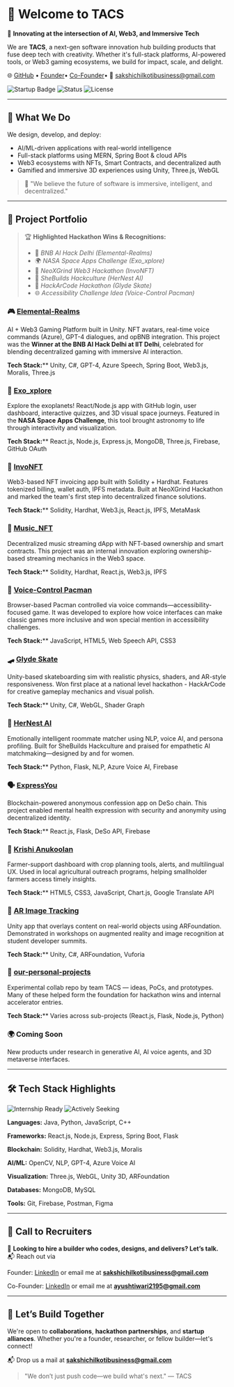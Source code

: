 # 🚀 Welcome to TACS 

🔧 **Innovating at the intersection of AI, Web3, and Immersive Tech**

We are **TACS**, a next-gen software innovation hub building products that fuse deep tech with creativity. Whether it's full-stack platforms, AI-powered tools, or Web3 gaming ecosystems, we build for impact, scale, and delight.

🌐 [GitHub](https://github.com/The-TACS) • [Founder](https://www.linkedin.com/in/sakshi-chilkoti-278252285/)• [Co-Founder](https://www.linkedin.com/in/ayush-tiwari-67b904308/)• 📧 [sakshichilkotibusiness@gmail.com](mailto:sakshichilkotibusiness@gmail.com)

![Startup Badge](https://img.shields.io/badge/Powered%20By-TACS%20Innovation-brightgreen) ![Status](https://img.shields.io/badge/Status-Building-blue) ![License](https://img.shields.io/badge/License-MIT-purple)

---

## 🧠 What We Do

We design, develop, and deploy:

* AI/ML-driven applications with real-world intelligence
* Full-stack platforms using MERN, Spring Boot & cloud APIs
* Web3 ecosystems with NFTs, Smart Contracts, and decentralized auth
* Gamified and immersive 3D experiences using Unity, Three.js, WebGL

> 🧭 "We believe the future of software is immersive, intelligent, and decentralized."

---

## 💼 Project Portfolio

> 🏆 **Highlighted Hackathon Wins & Recognitions:**
>
> * 🥇 *BNB AI Hack Delhi (Elemental-Realms)*
> * 🌍 *NASA Space Apps Challenge (Exo_xplore)*
> * 🚀 *NeoXGrind Web3 Hackathon (InvoNFT)*
> * 🎯 *SheBuilds Hackculture (HerNest AI)*
> * 🥇 *HackArCode Hackathon (Glyde Skate)*
> * 🌐 *Accessibility Challenge Idea (Voice-Control Pacman)*

### 🎮 [Elemental‑Realms](https://github.com/The-TACS/Elemental-Realms-)

AI + Web3 Gaming Platform built in Unity. NFT avatars, real-time voice commands (Azure), GPT-4 dialogues, and opBNB integration. This project was the **Winner at the BNB AI Hack Delhi at IIT Delhi**, celebrated for blending decentralized gaming with immersive AI interaction.


**Tech Stack:**\*\* Unity, C#, GPT-4, Azure Speech, Spring Boot, Web3.js, Moralis, Three.js

### 🌌 [Exo\_xplore](https://github.com/The-TACS/Exo_xplore)

Explore the exoplanets! React/Node.js app with GitHub login, user dashboard, interactive quizzes, and 3D visual space journeys. Featured in the **NASA Space Apps Challenge**, this tool brought astronomy to life through interactivity and visualization.


**Tech Stack:**\*\* React.js, Node.js, Express.js, MongoDB, Three.js, Firebase, GitHub OAuth

### 💸 [InvoNFT](https://github.com/The-TACS/InvoNFT)

Web3-based NFT invoicing app built with Solidity + Hardhat. Features tokenized billing, wallet auth, IPFS metadata. Built at NeoXGrind Hackathon and marked the team's first step into decentralized finance solutions.


**Tech Stack:**\*\* Solidity, Hardhat, Web3.js, React.js, IPFS, MetaMask

### 🎵 [Music\_NFT](https://github.com/The-TACS/Music_NFT)

Decentralized music streaming dApp with NFT-based ownership and smart contracts. This project was an internal innovation exploring ownership-based streaming mechanics in the Web3 space.


**Tech Stack:**\*\* Solidity, Hardhat, React.js, Web3.js, IPFS

### 🎤 [Voice-Control Pacman](https://github.com/The-TACS/Voice-control-Pacman)

Browser-based Pacman controlled via voice commands—accessibility-focused game. It was developed to explore how voice interfaces can make classic games more inclusive and won special mention in accessibility challenges.


**Tech Stack:**\*\* JavaScript, HTML5, Web Speech API, CSS3

### 🛹 [Glyde Skate](https://github.com/The-TACS/Glyde-Skate-Project)

Unity-based skateboarding sim with realistic physics, shaders, and AR-style responsiveness. Won first place at a national level hackathon - HackArCode for creative gameplay mechanics and visual polish.


**Tech Stack:**\*\* Unity, C#, WebGL, Shader Graph

### 🤖 [HerNest AI](https://github.com/The-TACS/HerNest-AI)

Emotionally intelligent roommate matcher using NLP, voice AI, and persona profiling. Built for SheBuilds Hackculture and praised for empathetic AI matchmaking—designed by and for women.


**Tech Stack:**\*\* Python, Flask, NLP, Azure Voice AI, Firebase

### 🗣️ [ExpressYou](https://github.com/The-TACS/ExpressYou)

Blockchain-powered anonymous confession app on DeSo chain. This project enabled mental health expression with security and anonymity using decentralized identity.


**Tech Stack:**\*\* React.js, Flask, DeSo API, Firebase

### 🌾 [Krishi Anukoolan](https://github.com/The-TACS/Krishi-Anukoolan)

Farmer-support dashboard with crop planning tools, alerts, and multilingual UX. Used in local agricultural outreach programs, helping smallholder farmers access timely insights.


**Tech Stack:**\*\* HTML5, CSS3, JavaScript, Chart.js, Google Translate API

### 🧩 [AR Image Tracking](https://github.com/The-TACS/AR-Image-Tracking)

Unity app that overlays content on real-world objects using ARFoundation. Demonstrated in workshops on augmented reality and image recognition at student developer summits.


**Tech Stack:**\*\* Unity, C#, ARFoundation, Vuforia

### 🧪 [our-personal-projects](https://github.com/The-TACS/our-personal-projects)

Experimental collab repo by team TACS — ideas, PoCs, and prototypes. Many of these helped form the foundation for hackathon wins and internal accelerator entries.


**Tech Stack:**\*\* Varies across sub-projects (React.js, Flask, Node.js, Python)

### 🌍 Coming Soon

New products under research in generative AI, AI voice agents, and 3D metaverse interfaces.

---

## 🛠️ Tech Stack Highlights

![Internship Ready](https://img.shields.io/badge/Internship-Ready-brightgreen) ![Actively Seeking](https://img.shields.io/badge/Actively%20Seeking-Software%20Engineer-blue)

**Languages:** Java, Python, JavaScript, C++

**Frameworks:** React.js, Node.js, Express, Spring Boot, Flask

**Blockchain:** Solidity, Hardhat, Web3.js, Moralis

**AI/ML:** OpenCV, NLP, GPT-4, Azure Voice AI

**Visualization:** Three.js, WebGL, Unity 3D, ARFoundation

**Databases:** MongoDB, MySQL

**Tools:** Git, Firebase, Postman, Figma

---


## 📩 Call to Recruiters

🚀 **Looking to hire a builder who codes, designs, and delivers? Let’s talk.**
📬 Reach out via

Founder:
[LinkedIn](https://www.linkedin.com/in/sakshi-chilkoti-278252285/) or email me at **[sakshichilkotibusiness@gmail.com](mailto:sakshichilkotibusiness@gmail.com)**

Co-Founder:
[LinkedIn](https://www.linkedin.com/in/ayush-tiwari-67b904308/) or email me at **[ayushtiwari2195@gmail.com](mailto:ayushtiwari2195@gmail.com)**

---

## 🤝 Let’s Build Together

We're open to **collaborations**, **hackathon partnerships**, and **startup alliances**.
Whether you're a founder, researcher, or fellow builder—let's connect!

📬 Drop us a mail at **[sakshichilkotibusiness@gmail.com](mailto:sakshichilkotibusiness@gmail.com)**

> "We don’t just push code—we build what's next." — TACS
